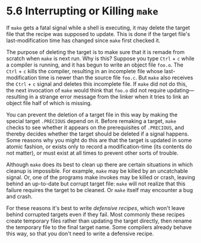 # 5.6 Interrupting or Killing `make`

If `make` gets a fatal signal while a shell is executing, it may delete the target file that the recipe was supposed to update.
This is done if the target file's last-modification time has changed since `make` first checked it.

The purpose of deleting the target is to make sure that it is remade from scratch when `make` is next run.
Why is this?
Suppose you type `Ctrl` + `c` while a compiler is running, and it has begun to write an object file `foo.o`.
The `Ctrl` + `c` kills the compiler, resulting in an incomplete file whose last-modification time is newer than the source file `foo.c`.
But `make` also receives the `Ctrl` + `c` signal and deletes this incomplete file.
If `make` did not do this, the next invocation of `make` would think that `foo.o` did not require updating—resulting in a strange error message from the linker when it tries to link an object file half of which is missing.

You can prevent the deletion of a target file in this way by making the special target `.PRECIOUS` depend on it.
Before remaking a target, `make` checks to see whether it appears on the prerequisites of `.PRECIOUS`, and thereby decides whether the target should be deleted if a signal happens.
Some reasons why you might do this are that the target is updated in some atomic fashion, or exists only to record a modification-time (its contents do not matter), or must exist at all times to prevent other sorts of trouble.

Although `make` does its best to clean up there are certain situations in which cleanup is impossible.
For example, `make` may be killed by an uncatchable signal.
Or, one of the programs make invokes may be killed or crash, leaving behind an up-to-date but corrupt target file: `make` will not realize that this failure requires the target to be cleaned.
Or `make` itself may encounter a bug and crash.

For these reasons it's best to write _defensive recipes_, which won't leave behind corrupted targets even if they fail.
Most commonly these recipes create temporary files rather than updating the target directly, then rename the temporary file to the final target name.
Some compilers already behave this way, so that you don't need to write a defensive recipe.
